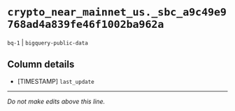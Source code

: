 # `crypto_near_mainnet_us._sbc_a9c49e9768ad4a839fe46f1002ba962a`
`bq-1` | `bigquery-public-data`

## Column details
* [TIMESTAMP] `last_update`

-------------------------------------------------------------------------------
*Do not make edits above this line.*
